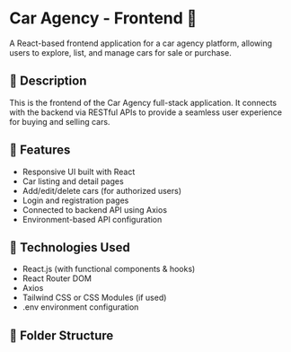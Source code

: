 # Car Agency - Frontend 🚗

A React-based frontend application for a car agency platform, allowing users to explore, list, and manage cars for sale or purchase.

## 📌 Description

This is the frontend of the Car Agency full-stack application. It connects with the backend via RESTful APIs to provide a seamless user experience for buying and selling cars.

## 🚀 Features

- Responsive UI built with React
- Car listing and detail pages
- Add/edit/delete cars (for authorized users)
- Login and registration pages
- Connected to backend API using Axios
- Environment-based API configuration

## 🧰 Technologies Used

- React.js (with functional components & hooks)
- React Router DOM
- Axios
- Tailwind CSS or CSS Modules (if used)
- .env environment configuration

## 📂 Folder Structure

